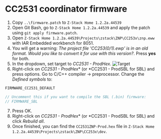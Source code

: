 # CC2531 coordinator firmware
1. Copy `..\firmware.patch` to `Z-Stack Home 1.2.2a.44539`
2. Open Git Bash, go to `Z-Stack Home 1.2.2a.44539` and apply the patch using `git apply firmware.patch`.
3. Open `Z-Stack Home 1.2.2a.44539\Projects\zstack\ZNP\CC253x\znp.eww` with IAR Embedded workbench for 8051.
4. You will get a warning: *The project file 'CC253(0/1).ewp' is in an old format. Would you like to convert it for use with this version?*. Press **yes** for both.
5. In the dropdown, set target to *CC2531 - ProdHex*.
![Target](images/target.png)
6. Right-click on *CC2531 - ProdHex** (or *CC2531 - ProdSBL for SBL) and press options. Go to C/C++ compiler -> preprocessor. Change the *Defined symbols* to:
```c
FIRMWARE_CC2531_DEFAULT

// Uncomment this if you want to compile the SBL (.bin) firmware:
// FIRMWARE_SBL 
```
7. Press OK.
8. Right-click on *CC2531 - ProdHex** (or *CC2531 - ProdSBL for SBL) and click *Rebuild all*.
9. Once finished, you can find the `CC2531ZNP-Prod.hex` file in `Z-Stack Home 1.2.2a.44539\Projects\zstack\ZNP\CC253x\dev`.
